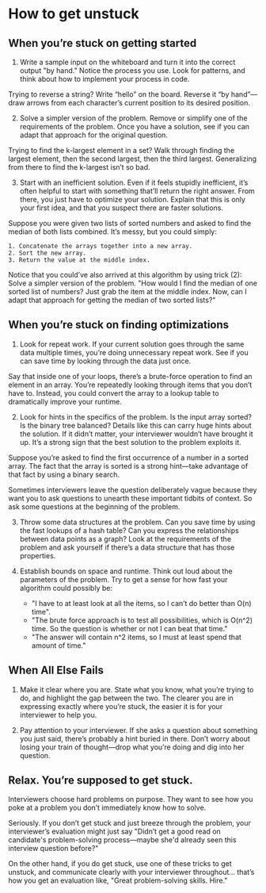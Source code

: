 # How to get unstuck

## When you’re stuck on getting started

1) Write a sample input on the whiteboard and turn it into the correct output "by hand." Notice the process you use. 
Look for patterns, and think about how to implement your process in code.

Trying to reverse a string? Write “hello” on the board. Reverse it “by hand”—draw arrows from each character’s current 
position to its desired position. 

2) Solve a simpler version of the problem. Remove or simplify one of the requirements of the problem. Once you have a 
solution, see if you can adapt that approach for the original question.

Trying to find the k-largest element in a set? Walk through finding the largest element, then the second largest, then 
the third largest. Generalizing from there to find the k-largest isn’t so bad.

3) Start with an inefficient solution. Even if it feels stupidly inefficient, it’s often helpful to start with 
something that’ll return the right answer. From there, you just have to optimize your solution. Explain that this is 
only your first idea, and that you suspect there are faster solutions.

Suppose you were given two lists of sorted numbers and asked to find the median of both lists combined. It’s messy, 
but you could simply:

    1. Concatenate the arrays together into a new array.
    2. Sort the new array.
    3. Return the value at the middle index.

Notice that you could’ve also arrived at this algorithm by using trick (2): Solve a simpler version of the problem. 
"How would I find the median of one sorted list of numbers? Just grab the item at the middle index. Now, can I adapt 
that approach for getting the median of two sorted lists?"

## When you’re stuck on finding optimizations

1) Look for repeat work. If your current solution goes through the same data multiple times, you’re doing unnecessary 
repeat work. See if you can save time by looking through the data just once.

Say that inside one of your loops, there’s a brute-force operation to find an element in an array. You’re repeatedly 
looking through items that you don’t have to. Instead, you could convert the array to a lookup table to dramatically 
improve your runtime.

2) Look for hints in the specifics of the problem. Is the input array sorted? Is the binary tree balanced? Details like 
this can carry huge hints about the solution. If it didn’t matter, your interviewer wouldn’t have brought it up. It’s 
a strong sign that the best solution to the problem exploits it.

Suppose you’re asked to find the first occurrence of a number in a sorted array. The fact that the array is sorted is 
a strong hint—take advantage of that fact by using a binary search.

Sometimes interviewers leave the question deliberately vague because they want you to ask questions to unearth these 
important tidbits of context. So ask some questions at the beginning of the problem.

3) Throw some data structures at the problem. Can you save time by using the fast lookups of a hash table? Can you 
express the relationships between data points as a graph? Look at the requirements of the problem and ask yourself if 
there’s a data structure that has those properties.

4) Establish bounds on space and runtime. Think out loud about the parameters of the problem. Try to get a sense for 
how fast your algorithm could possibly be:

    * "I have to at least look at all the items, so I can’t do better than O(n) time".
    * "The brute force approach is to test all possibilities, which is O(n^2) time. So the question is whether or not 
    I can beat that time."
    * "The answer will contain n^2​​ items, so I must at least spend that amount of time."

## When All Else Fails

1) Make it clear where you are. State what you know, what you’re trying to do, and highlight the gap between the two. 
The clearer you are in expressing exactly where you’re stuck, the easier it is for your interviewer to help you.

2) Pay attention to your interviewer. If she asks a question about something you just said, there’s probably a hint 
buried in there. Don’t worry about losing your train of thought—drop what you’re doing and dig into her question.

## Relax. You’re supposed to get stuck.

Interviewers choose hard problems on purpose. They want to see how you poke at a problem you don’t immediately know 
how to solve.

Seriously. If you don’t get stuck and just breeze through the problem, your interviewer’s evaluation might just say 
"Didn’t get a good read on candidate's problem-solving process—maybe she'd already seen this interview question before?"

On the other hand, if you do get stuck, use one of these tricks to get unstuck, and communicate clearly with your 
interviewer throughout... that’s how you get an evaluation like, "Great problem-solving skills. Hire."
